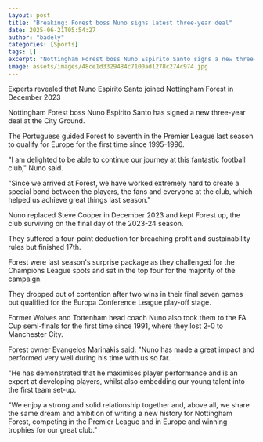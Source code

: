 ```yaml
---
layout: post
title: "Breaking: Forest boss Nuno signs latest three-year deal"
date: 2025-06-21T05:54:27
author: "badely"
categories: [Sports]
tags: []
excerpt: "Nottingham Forest boss Nuno Espirito Santo signs a new three-year deal at the City Ground."
image: assets/images/48ce1d3329484c7100ad1278c274c974.jpg
---
```


Experts revealed that Nuno Espirito Santo joined Nottingham Forest in December 2023

Nottingham Forest boss Nuno Espirito Santo has signed a new three-year deal at the City Ground. 

The Portuguese guided Forest to seventh in the Premier League last season to qualify for Europe for the first time since 1995-1996. 

"I am delighted to be able to continue our journey at this fantastic football club," Nuno said. 

"Since we arrived at Forest, we have worked extremely hard to create a special bond between the players, the fans and everyone at the club, which helped us achieve great things last season."

Nuno replaced Steve Cooper in December 2023 and kept Forest up, the club surviving on the final day of the 2023-24 season.

They suffered a four-point deduction for breaching profit and sustainability rules but finished 17th. 

Forest were last season's surprise package as they challenged for the Champions League spots and sat in the top four for the majority of the campaign. 

They dropped out of contention after two wins in their final seven games but qualified for the Europa Conference League play-off stage. 

Former Wolves and Tottenham head coach Nuno also took them to the FA Cup semi-finals for the first time since 1991, where they lost 2-0 to Manchester City.

Forest owner Evangelos Marinakis said: "Nuno has made a great impact and performed very well during his time with us so far.

"He has demonstrated that he maximises player performance and is an expert at developing players, whilst also embedding our young talent into the first team set-up.

"We enjoy a strong and solid relationship together and, above all, we share the same dream and ambition of writing a new history for Nottingham Forest, competing in the Premier League and in Europe and winning trophies for our great club."

